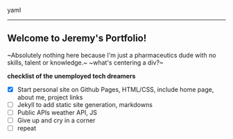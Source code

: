yaml

---
Welcome to Jeremy's Portfolio!
---
~Absolutely nothing here because I'm just a pharmaceutics dude with no skills, talent or knowledge.~ ~what's centering a div?~

**checklist of the unemployed tech dreamers**
- [x] Start personal site on Github Pages, HTML/CSS, include home page, about me, project links
- [ ] Jekyll to add static site generation, markdowns
- [ ] Public APIs weather API, JS
- [ ] Give up and cry in a corner
- [ ] repeat
